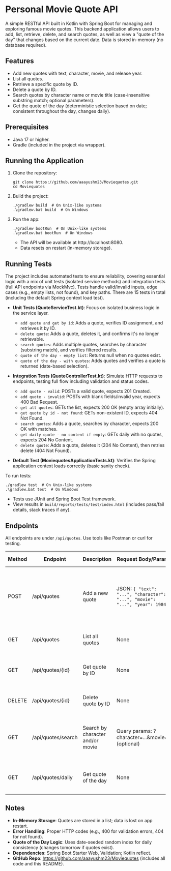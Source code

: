 # Personal Movie Quote API

A simple RESTful API built in Kotlin with Spring Boot for managing and exploring famous movie quotes. This backend application allows users to add, list, retrieve, delete, and search quotes, as well as view a "quote of the day" that changes based on the current date. Data is stored in-memory (no database required).

## Features

- Add new quotes with text, character, movie, and release year.
- List all quotes.
- Retrieve a specific quote by ID.
- Delete a quote by ID.
- Search quotes by character name or movie title (case-insensitive substring match; optional parameters).
- Get the quote of the day (deterministic selection based on date; consistent throughout the day, changes daily).

## Prerequisites

- Java 17 or higher.
- Gradle (included in the project via wrapper).

## Running the Application

1. Clone the repository:
   ```
   git clone https://github.com/aaayushm23/Moviequotes.git
   cd Moviequotes
   ```
2. Build the project:
   ```
   ./gradlew build  # On Unix-like systems
   .\gradlew.bat build  # On Windows
   ```
3. Run the app:
   ```
   ./gradlew bootRun  # On Unix-like systems
   .\gradlew.bat bootRun  # On Windows
   ```
   - The API will be available at http://localhost:8080.
   - Data resets on restart (in-memory storage).

## Running Tests

The project includes automated tests to ensure reliability, covering essential logic with a mix of unit tests (isolated service methods) and integration tests (full API endpoints via MockMvc). Tests handle valid/invalid inputs, edge cases (e.g., empty lists, not found), and key paths. There are 15 tests in total (including the default Spring context load test).

- **Unit Tests (QuoteServiceTest.kt)**: Focus on isolated business logic in the service layer.

  - `add quote and get by id`: Adds a quote, verifies ID assignment, and retrieves it by ID.
  - `delete quote`: Adds a quote, deletes it, and confirms it's no longer retrievable.
  - `search quotes`: Adds multiple quotes, searches by character (substring match), and verifies filtered results.
  - `quote of the day - empty list`: Returns null when no quotes exist.
  - `quote of the day - with quotes`: Adds quotes and verifies a quote is returned (date-based selection).

- **Integration Tests (QuoteControllerTest.kt)**: Simulate HTTP requests to endpoints, testing full flow including validation and status codes.

  - `add quote - valid`: POSTs a valid quote, expects 201 Created.
  - `add quote - invalid`: POSTs with blank fields/invalid year, expects 400 Bad Request.
  - `get all quotes`: GETs the list, expects 200 OK (empty array initially).
  - `get quote by id - not found`: GETs non-existent ID, expects 404 Not Found.
  - `search quotes`: Adds a quote, searches by character, expects 200 OK with matches.
  - `get daily quote - no content if empty`: GETs daily with no quotes, expects 204 No Content.
  - `delete quote`: Adds a quote, deletes it (204 No Content), then retries delete (404 Not Found).

- **Default Test (MoviequotesApplicationTests.kt)**: Verifies the Spring application context loads correctly (basic sanity check).

To run tests:

```
./gradlew test  # On Unix-like systems
.\gradlew.bat test  # On Windows
```

- Tests use JUnit and Spring Boot Test framework.
- View results in `build/reports/tests/test/index.html` (includes pass/fail details, stack traces if any).

## Endpoints

All endpoints are under `/api/quotes`. Use tools like Postman or curl for testing.

| Method | Endpoint           | Description                      | Request Body/Params                                                         | Response (Success)                  | Notes                                                               |
| ------ | ------------------ | -------------------------------- | --------------------------------------------------------------------------- | ----------------------------------- | ------------------------------------------------------------------- |
| POST   | /api/quotes        | Add a new quote                  | JSON: `{ "text": "...", "character": "...", "movie": "...", "year": 1984 }` | 201 Created; JSON with ID           | Validation: Non-blank fields, year ≥1900 (400 Bad Request on fail). |
| GET    | /api/quotes        | List all quotes                  | None                                                                        | 200 OK; JSON array of quotes        | Empty array if no quotes.                                           |
| GET    | /api/quotes/{id}   | Get quote by ID                  | None                                                                        | 200 OK; JSON quote / 404 Not Found  | Replace {id} with actual ID.                                        |
| DELETE | /api/quotes/{id}   | Delete quote by ID               | None                                                                        | 204 No Content / 404 Not Found      | 204 on success; 404 if not found.                                   |
| GET    | /api/quotes/search | Search by character and/or movie | Query params: ?character=...&movie=... (optional)                           | 200 OK; JSON array of matches       | Case-insensitive substring search; empty array if no matches.       |
| GET    | /api/quotes/daily  | Get quote of the day             | None                                                                        | 200 OK; JSON quote / 204 No Content | Date-based selection; 204 if no quotes.                             |

## Notes

- **In-Memory Storage**: Quotes are stored in a list; data is lost on app restart.
- **Error Handling**: Proper HTTP codes (e.g., 400 for validation errors, 404 for not found).
- **Quote of the Day Logic**: Uses date-seeded random index for daily consistency (changes tomorrow if quotes exist).
- **Dependencies**: Spring Boot Starter Web, Validation; Kotlin reflect.
- **GitHub Repo**: https://github.com/aaayushm23/Moviequotes (includes all code and this README).


